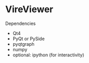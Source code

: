 # VireViewer

Dependencies

* Qt4
* PyQt or PySide
* pyqtgraph
* numpy
* optional: ipython (for interactivity)
